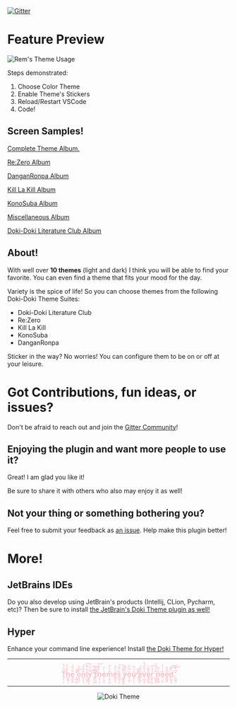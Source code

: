 [![Gitter](https://badges.gitter.im/doki-theme-vscode/community.svg)](https://gitter.im/doki-theme-vscode/community?utm_source=badge&utm_medium=badge&utm_campaign=pr-badge)

# Feature Preview

![Rem's Theme Usage](https://doki.assets.unthrottled.io/screenshots/doki-theme-vscode-usage.gif)

Steps demonstrated:
1. Choose Color Theme
1. Enable Theme's Stickers
1. Reload/Restart VSCode
1. Code!


## Screen Samples!

[Complete Theme Album.](https://github.com/Unthrottled/doki-theme-vscode/blob/master/complete_theme_album.md)

[Re:Zero Album](https://github.com/Unthrottled/doki-theme-vscode/blob/master/r0_album.md)

[DanganRonpa Album](https://github.com/Unthrottled/doki-theme-vscode/blob/master/dr_themes.md)

[Kill La Kill Album](https://github.com/Unthrottled/doki-theme-vscode/blob/master/klk_album.md)

[KonoSuba Album](https://github.com/Unthrottled/doki-theme-vscode/blob/master/ks_album.md)

[Miscellaneous Album](https://github.com/Unthrottled/doki-theme-vscode/blob/master/misc_themes.md)

[Doki-Doki Literature Club Album](https://github.com/Unthrottled/doki-theme-vscode/blob/master/theme_album.md)

## About!

With well over **10 themes** (light and dark) I think you will be able to find your favorite.
You can even find a theme that fits your mood for the day.

Variety is the spice of life! So you can choose themes from the following Doki-Doki Theme Suites:

- Doki-Doki Literature Club
- Re:Zero
- Kill La Kill
- KonoSuba
- DanganRonpa

Sticker in the way? No worries! You can configure them to be on or off at your leisure.

# Got Contributions, fun ideas, or issues?

Don't be afraid to reach out and join the [Gitter Community](https://gitter.im/doki-theme-vscode/community?utm_source=share-link&utm_medium=link&utm_campaign=share-link)!

## Enjoying the plugin and want more people to use it?

Great! I am glad you like it!

Be sure to share it with others who also may enjoy it as well!

## Not your thing or something bothering you?

Feel free to submit your feedback as [an issue](https://github.com/Unthrottled/doki-theme-vscode/issues/new).
Help make this plugin better!

# More!

## JetBrains IDEs

Do you also develop using JetBrain's products (Intellij, CLion, Pycharm, etc)? Then be sure to install [the JetBrain's Doki Theme plugin as well!](https://plugins.jetbrains.com/plugin/10804-doki-doki-literature-club-theme)

## Hyper

Enhance your command line experience! Install [the Doki Theme for Hyper!](https://github.com/Unthrottled/doki-theme-hyper)

---
<div align="center">
    <h3 style="color: pink;">Ṱ͙̠͔́̈́͐̇h̳̳̗̘͂̇́̊e̮̰̼̮̿́̋͗ ̝͇͎̱̊̚̕͝o͙͈̼̜̓̀̉̀n͚̩̣̣̅̍̐̈́l̻̺̩̠͋̑̎͠y̧̱̘͕̿͐̎͘ ̧͎̹̙̓̅̈́͆t̢͔̩̮́̐̕͠h̨͓͔͉̿́͑͝é̹̙̤̮̀̍̈m̙̥̙̺̋̾͑̊e̳̗̖̩̽͐͆͒s͖̰͎̏̍̓̈́ͅ ͎̻͔͍͗͒̾̀y̢̻̜͎̾̄͒̋o̗̝̮̞͛̿̏͐ǔ̥̜̹̘̓̿̕ ̢̛̫͕͔̎̂́ẻ̲̜̰͙̍̌͑v̜̻̗̥̈́̓̈́̔e̡͚͇̫̎̆̋͑r̺̮͓̳̍̊͗̋ ̻̻̣̹͋͑́̈́ǹ̨̲͚͇̒̆͘e̗͉̫̱͂͑͗̓e̳̬̬͈̓̊̂͘d̪̻̞̮̈͂͠͝.͍͇͍̫̒͆̓͝</h3>
</div>

---

<div align="center">
    <img src="https://doki.assets.unthrottled.io/misc/logo.png" alt="Doki Theme"></img>
</div>
